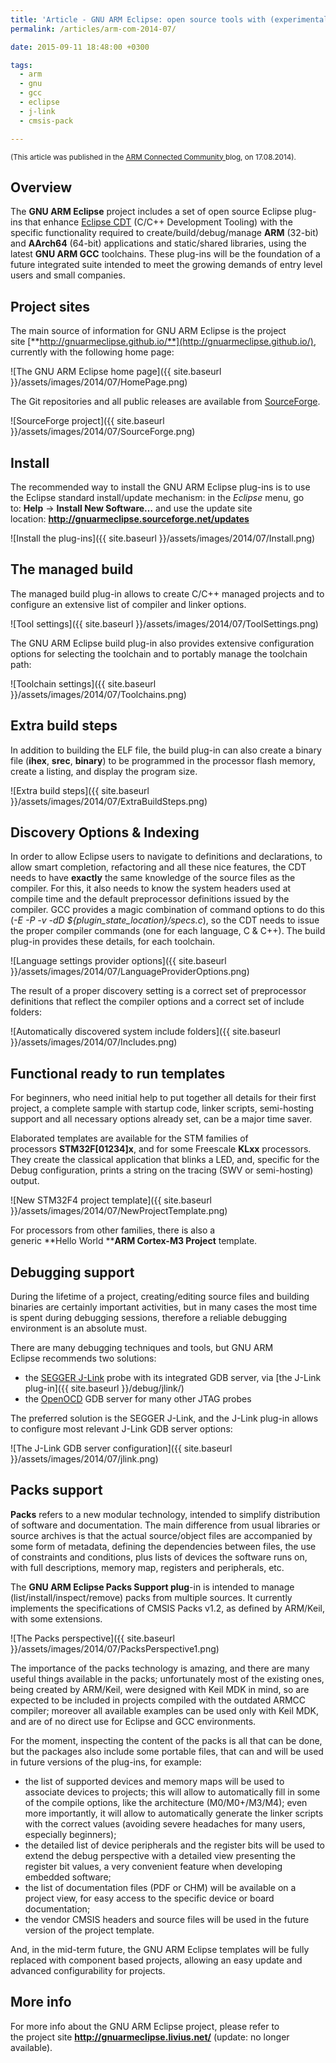 ```yaml
---
title: 'Article - GNU ARM Eclipse: open source tools with (experimental) CMSIS Pack support'
permalink: /articles/arm-com-2014-07/

date: 2015-09-11 18:48:00 +0300

tags:
  - arm
  - gnu
  - gcc
  - eclipse
  - j-link
  - cmsis-pack

---
```


<small>(This article was published in the [ARM Connected Community ](http://community.arm.com/groups/tools/blog/2014/07/17/gnu-arm-eclipse-open-source-tools-with-experimental-cmsis-pack-support) blog, on 17.08.2014).</small>

## Overview

The **GNU ARM Eclipse** project includes a set of open source Eclipse plug-ins that enhance [Eclipse CDT](https://www.eclipse.org/cdt/) (C/C++ Development Tooling) with the specific functionality required to create/build/debug/manage **ARM** (32-bit) and **AArch64** (64-bit) applications and static/shared libraries, using the latest **GNU ARM GCC** toolchains. These plug-ins will be the foundation of a future integrated suite intended to meet the growing demands of entry level users and small companies.

## Project sites

The main source of information for GNU ARM Eclipse is the project site [**http://gnuarmeclipse.github.io/**](http://gnuarmeclipse.github.io/), currently with the following home page:

![The GNU ARM Eclipse home page]({{ site.baseurl }}/assets/images/2014/07/HomePage.png)

The Git repositories and all public releases are available from [SourceForge](http://sourceforge.net/projects/gnuarmeclipse/).

![SourceForge project]({{ site.baseurl }}/assets/images/2014/07/SourceForge.png)

## Install

The recommended way to install the GNU ARM Eclipse plug-ins is to use the Eclipse standard install/update mechanism: in the _Eclipse_ menu, go to: **Help** → **Install New Software…** and use the update site location: **http://gnuarmeclipse.sourceforge.net/updates**

![Install the plug-ins]({{ site.baseurl }}/assets/images/2014/07/Install.png)

## The managed build

The managed build plug-in allows to create C/C++ managed projects and to configure an extensive list of compiler and linker options.

![Tool settings]({{ site.baseurl }}/assets/images/2014/07/ToolSettings.png)

The GNU ARM Eclipse build plug-in also provides extensive configuration options for selecting the toolchain and to portably manage the toolchain path:

![Toolchain settings]({{ site.baseurl }}/assets/images/2014/07/Toolchains.png)

## Extra build steps

In addition to building the ELF file, the build plug-in can also create a binary file (**ihex**, **srec**, **binary**) to be programmed in the processor flash memory, create a listing, and display the program size.

![Extra build steps]({{ site.baseurl }}/assets/images/2014/07/ExtraBuildSteps.png)

## Discovery Options & Indexing

In order to allow Eclipse users to navigate to definitions and declarations, to allow smart completion, refactoring and all these nice features, the CDT needs to have **exactly** the same knowledge of the source files as the compiler. For this, it also needs to know the system headers used at compile time and the default preprocessor definitions issued by the compiler. GCC provides a magic combination of command options to do this (_-E -P -v -dD ${plugin_state_location}/specs.c_), so the CDT needs to issue the proper compiler commands (one for each language, C & C++). The build plug-in provides these details, for each toolchain.

![Language settings provider options]({{ site.baseurl }}/assets/images/2014/07/LanguageProviderOptions.png)

The result of a proper discovery setting is a correct set of preprocessor definitions that reflect the compiler options and a correct set of include folders:

![Automatically discovered system include folders]({{ site.baseurl }}/assets/images/2014/07/Includes.png)

## Functional ready to run templates

For beginners, who need initial help to put together all details for their first project, a complete sample with startup code, linker scripts, semi-hosting support and all necessary options already set, can be a major time saver.

Elaborated templates are available for the STM families of processors **STM32F[01234]x**, and for some Freescale **KLxx** processors. They create the classical application that blinks a LED, and, specific for the Debug configuration, prints a string on the tracing (SWV or semi-hosting) output.

![New STM32F4 project template]({{ site.baseurl }}/assets/images/2014/07/NewProjectTemplate.png)

For processors from other families, there is also a generic **Hello World ****ARM Cortex-M3 Project** template.

## Debugging support

During the lifetime of a project, creating/editing source files and building binaries are certainly important activities, but in many cases the most time is spent during debugging sessions, therefore a reliable debugging environment is an absolute must.

There are many debugging techniques and tools, but GNU ARM Eclipse recommends two solutions:

* the [SEGGER J-Link](http://www.segger.com/jlink_base.html) probe with its integrated GDB server, via [the J-Link plug-in]({{ site.baseurl }}/debug/jlink/)
* the [OpenOCD](http://openocd.org) GDB server for many other JTAG probes

The preferred solution is the SEGGER J-Link, and the J-Link plug-in allows to configure most relevant J-Link GDB server options:

![The J-Link GDB server configuration]({{ site.baseurl }}/assets/images/2014/07/jlink.png)

## Packs support

**Packs** refers to a new modular technology, intended to simplify distribution of software and documentation. The main difference from usual libraries or source archives is that the actual source/object files are accompanied by some form of metadata, defining the dependencies between files, the use of constraints and conditions, plus lists of devices the software runs on, with full descriptions, memory map, registers and peripherals, etc.

The **GNU ARM Eclipse Packs Support plug**-in is intended to manage (list/install/inspect/remove) packs from multiple sources. It currently implements the specifications of CMSIS Packs v1.2, as defined by ARM/Keil, with some extensions.

![The Packs perspective]({{ site.baseurl }}/assets/images/2014/07/PacksPerspective1.png)

The importance of the packs technology is amazing, and there are many useful things available in the packs; unfortunately most of the existing ones, being created by ARM/Keil, were designed with Keil MDK in mind, so are expected to be included in projects compiled with the outdated ARMCC compiler; moreover all available examples can be used only with Keil MDK, and are of no direct use for Eclipse and GCC environments.

For the moment, inspecting the content of the packs is all that can be done, but the packages also include some portable files, that can and will be used in future versions of the plug-ins, for example:

* the list of supported devices and memory maps will be used to associate devices to projects; this will allow to automatically fill in some of the compile options, like the architecture (M0/M0+/M3/M4); even more importantly, it will allow to automatically generate the linker scripts with the correct values (avoiding severe headaches for many users, especially beginners);
* the detailed list of device peripherals and the register bits will be used to extend the debug perspective with a detailed view presenting the register bit values, a very convenient feature when developing embedded software;
* the list of documentation files (PDF or CHM) will be available on a project view, for easy access to the specific device or board documentation;
* the vendor CMSIS headers and source files will be used in the future version of the project template.

And, in the mid-term future, the GNU ARM Eclipse templates will be fully replaced with component based projects, allowing an easy update and advanced configurability for projects.

## More info

For more info about the GNU ARM Eclipse project, please refer to the project site **http://gnuarmeclipse.livius.net/** (update: no longer available).
